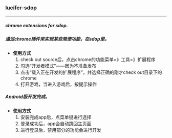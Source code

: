 <h3>lucifer-sdop</h3>
<hr />

<h5>chrome extensions for sdop.</h5>
<h5>通过chrome插件来实现某些简便功能，在sdop里。</h5>

<ul>
	<li><b>使用方式</b>
		<ol>
			<li>check out source后，点击chrome的功能菜单=》工具=》扩展程序</li>
			<li>勾选“开发者模式”——因为不准备发布</li>
			<li>点击“载入正在开发的扩展程序”，并选择正确的刚才check out目录下的chrome</li>
			<li>打开游戏，当进入游戏后，按提示操作</li>
		</ol>
	</li>
</ul>

<h5>Android版开发完成。</h5>
<ul>
	<li><b>使用方式</b>
		<ol>
			<li>安装完成app后，点菜单键进行选择</li>
			<li>登录成功后，app会自动跳回主页面</li>
			<li>进行登录后，禁用部分的功能会进行开发</li>
		</ol>
	</li>
</ul>